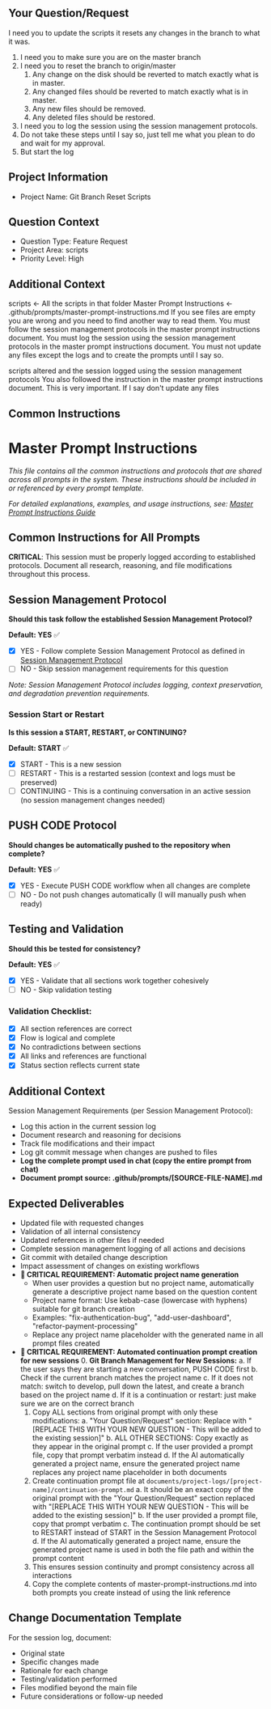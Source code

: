 ## Your Question/Request
I need you to update the scripts it resets any changes in the branch to what it was.
1. I need you to make sure you are on the master branch
2. I need you to reset the branch to origin/master
   1. Any change on the disk should be reverted to match exactly what is in master.
   2. Any changed files should be reverted to match exactly what is in master.
   3. Any new files should be removed.
   4. Any deleted files should be restored.
3. I need you to log the session using the session management protocols.
4. Do not take these steps until I say so, just tell me what you plean to do and wait for my approval.
5. But start the log

## Project Information
- Project Name: Git Branch Reset Scripts

## Question Context
- Question Type: Feature Request
- Project Area: scripts
- Priority Level: High

## Additional Context
scripts <- All the scripts in that folder
Master Prompt Instructions <- .github/prompts/master-prompt-instructions.md
If you see files are empty you are wrong and you need to find another way to read them.
You must follow the session management protocols in the master prompt instructions document.
You must log the session using the session management protocols in the master prompt instructions document.
You must not update any files except the logs and to create the prompts until I say so.

scripts altered and the session logged using the session management protocols
You also followed the instruction in the master prompt instructions document. This is very important. If I say don't update any files

## Common Instructions
# Master Prompt Instructions

*This file contains all the common instructions and protocols that are shared across all prompts in the system. These instructions should be included in or referenced by every prompt template.*

*For detailed explanations, examples, and usage instructions, see: [Master Prompt Instructions Guide](./guides/master-prompt-instructions-guide.md)*

## Common Instructions for All Prompts

**CRITICAL**: This session must be properly logged according to established protocols. Document all research, reasoning, and file modifications throughout this process.

## Session Management Protocol
**Should this task follow the established Session Management Protocol?**

**Default: YES** ✅
- [x] YES - Follow complete Session Management Protocol as defined in [Session Management Protocol](.github/instructions/core-protocols/session-management-protocol.md)
- [ ] NO - Skip session management requirements for this question

*Note: Session Management Protocol includes logging, context preservation, and degradation prevention requirements.*

### Session Start or Restart
**Is this session a START, RESTART, or CONTINUING?**

**Default: START** ✅
- [x] START - This is a new session
- [ ] RESTART - This is a restarted session (context and logs must be preserved)
- [ ] CONTINUING - This is a continuing conversation in an active session (no session management changes needed)

## PUSH CODE Protocol
**Should changes be automatically pushed to the repository when complete?**

**Default: YES** ✅
- [x] YES - Execute PUSH CODE workflow when all changes are complete
- [ ] NO - Do not push changes automatically (I will manually push when ready)

## Testing and Validation
**Should this be tested for consistency?**

**Default: YES** ✅
- [x] YES - Validate that all sections work together cohesively
- [ ] NO - Skip validation testing

### Validation Checklist:
- [x] All section references are correct
- [x] Flow is logical and complete
- [x] No contradictions between sections
- [x] All links and references are functional
- [x] Status section reflects current state

## Additional Context
Session Management Requirements (per Session Management Protocol):
- Log this action in the current session log
- Document research and reasoning for decisions
- Track file modifications and their impact
- Log git commit message when changes are pushed to files
- **Log the complete prompt used in chat (copy the entire prompt from chat)**
- **Document prompt source: .github/prompts/[SOURCE-FILE-NAME].md**

## Expected Deliverables
- Updated file with requested changes
- Validation of all internal consistency
- Updated references in other files if needed
- Complete session management logging of all actions and decisions
- Git commit with detailed change description
- Impact assessment of changes on existing workflows
- **🚨 CRITICAL REQUIREMENT: Automatic project name generation**
  - When user provides a question but no project name, automatically generate a descriptive project name based on the question content
  - Project name format: Use kebab-case (lowercase with hyphens) suitable for git branch creation
  - Examples: "fix-authentication-bug", "add-user-dashboard", "refactor-payment-processing"
  - Replace any project name placeholder with the generated name in all prompt files created
- **🚨 CRITICAL REQUIREMENT: Automated continuation prompt creation for new sessions**
  0. **Git Branch Management for New Sessions:**
     a. If the user says they are starting a new conversation, PUSH CODE first
     b. Check if the current branch matches the project name
     c. If it does not match: switch to develop, pull down the latest, and create a branch based on the project name
     d. If it is a continuation or restart: just make sure we are on the correct branch
  1. Copy ALL sections from original prompt with only these modifications:
     a. "Your Question/Request" section: Replace with "[REPLACE THIS WITH YOUR NEW QUESTION - This will be added to the existing session]"
     b. ALL OTHER SECTIONS: Copy exactly as they appear in the original prompt
     c. If the user provided a prompt file, copy that prompt verbatim instead
     d. If the AI automatically generated a project name, ensure the generated project name replaces any project name placeholder in both documents
  2. Create continuation prompt file at `documents/project-logs/[project-name]/continuation-prompt.md`
     a. It should be an exact copy of the original prompt with the "Your Question/Request" section replaced with "[REPLACE THIS WITH YOUR NEW QUESTION - This will be added to the existing session]"
     b. If the user provided a prompt file, copy that prompt verbatim
     c. The continuation prompt should be set to RESTART instead of START in the Session Management Protocol
     d. If the AI automatically generated a project name, ensure the generated project name is used in both the file path and within the prompt content
  3. This ensures session continuity and prompt consistency across all interactions
  4. Copy the complete contents of master-prompt-instructions.md into both prompts you create instead of using the link reference

## Change Documentation Template
For the session log, document:
- Original state
- Specific changes made
- Rationale for each change
- Testing/validation performed
- Files modified beyond the main file
- Future considerations or follow-up needed
